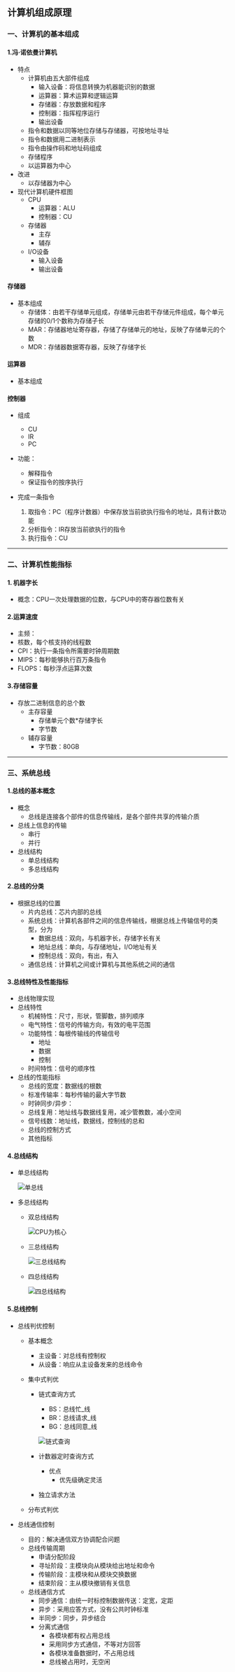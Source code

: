 ## 计算机组成原理

### 一、计算机的基本组成

#### 1.冯·诺依曼计算机

- 特点
  - 计算机由五大部件组成
    - 输入设备：将信息转换为机器能识别的数据
    - 运算器：算术运算和逻辑运算
    - 存储器：存放数据和程序
    - 控制器：指挥程序运行
    - 输出设备
  - 指令和数据以同等地位存储与存储器，可按地址寻址
  - 指令和数据用二进制表示
  - 指令由操作码和地址码组成
  - 存储程序
  - 以运算器为中心
- 改进
  - 以存储器为中心
- 现代计算机硬件框图
  - CPU
    - 运算器：ALU
    - 控制器：CU
  - 存储器
    - 主存
    - 辅存
  - I/O设备
    - 输入设备
    - 输出设备

#### 存储器

- 基本组成
  - 存储体：由若干存储单元组成，存储单元由若干存储元件组成，每个单元存储的0/1个数称为存储子长
  - MAR：存储器地址寄存器，存储了存储单元的地址，反映了存储单元的个数
  - MDR：存储器数据寄存器，反映了存储字长

#### 运算器

- 基本组成  

#### 控制器

- 组成
  - CU
  - IR
  - PC

- 功能：
  - 解释指令
  - 保证指令的按序执行
- 完成一条指令
  1. 取指令：PC（程序计数器）中保存放当前欲执行指令的地址，具有计数功能
  2. 分析指令：IR存放当前欲执行的指令
  3. 执行指令：CU

------

### 二、计算机性能指标

#### 1. 机器字长

+ 概念：CPU一次处理数据的位数，与CPU中的寄存器位数有关

#### 2.运算速度

+ 主频：
+ 核数，每个核支持的线程数
+ CPI：执行一条指令所需要时钟周期数
+ MIPS：每秒能够执行百万条指令
+ FLOPS：每秒浮点运算次数

#### 3.存储容量

+ 存放二进制信息的总个数
  + 主存容量
    + 存储单元个数*存储字长
    + 字节数
  + 辅存容量
    + 字节数：80GB

------

### 三、系统总线

#### 1.总线的基本概念

+ 概念
  + 总线是连接各个部件的信息传输线，是各个部件共享的传输介质
+ 总线上信息的传输
  + 串行
  + 并行
+ 总线结构
  + 单总线结构
  + 多总线结构

#### 2.总线的分类

+ 根据总线的位置
  + 片内总线：芯片内部的总线
  + 系统总线：计算机各部件之间的信息传输线，根据总线上传输信号的类型，分为
    + 数据总线：双向，与机器字长，存储字长有关
    + 地址总线：单向，与存储地址，I/O地址有关
    + 控制总线：双向，有出，有入
  + 通信总线：计算机之间或计算机与其他系统之间的通信

#### 3.总线特性及性能指标

+ 总线物理实现
+ 总线特性
  + 机械特性：尺寸，形状，管脚数，排列顺序
  + 电气特性：信号的传输方向，有效的电平范围
  + 功能特性：每根传输线的传输信号
    + 地址
    + 数据
    + 控制
  + 时间特性：信号的顺序性
+ 总线的性能指标
  + 总线的宽度：数据线的根数
  + 标准传输率：每秒传输的最大字节数
  + 时钟同步/异步：
  + 总线复用：地址线与数据线复用，减少管教数，减小空间
  + 信号线数：地址线，数据线，控制线的总和
  + 总线的控制方式
  + 其他指标

#### 4.总线结构

+ 单总线结构

  ![单总线]()

+ 多总线结构

  + 双总线结构

    ![CPU为核心]()

  + 三总线结构

    ![三总线结构]()

  + 四总线结构

    ![四总线结构]()

#### 5.总线控制

+ 总线判优控制

  + 基本概念

    + 主设备：对总线有控制权
    + 从设备：响应从主设备发来的总线命令

  + 集中式判优

    + 链式查询方式

      + BS：总线忙_线
      + BR：总线请求_线
      + BG：总线同意_线

      ![链式查询]()

      

    + 计数器定时查询方式

      + 优点
        + 优先级确定灵活

    + 独立请求方法

  + 分布式判优

+ 总线通信控制

  + 目的：解决通信双方协调配合问题
  + 总线传输周期
    + 申请分配阶段
    + 寻址阶段：主模块向从模块给出地址和命令
    + 传输阶段：主模块和从模块交换数据
    + 结束阶段：主从模块撤销有关信息
  + 总线通信方式
    + 同步通信：由统一时标控制数据传送：定宽，定距
    + 异步：采用应答方式，没有公共时钟标准
    + 半同步：同步，异步结合
    + 分离式通信
      + 各模块都有权占用总线
      + 采用同步方式通信，不等对方回答
      + 各模块准备数据时，不占用总线
      + 总线被占用时，无空闲







